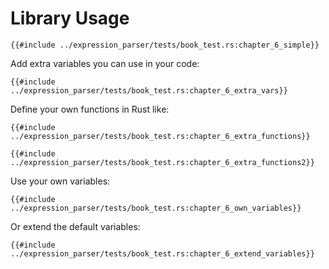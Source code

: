# Library Usage

```rust,ignore
{{#include ../expression_parser/tests/book_test.rs:chapter_6_simple}}
```

Add extra variables you can use in your code:

```rust,ignore
{{#include ../expression_parser/tests/book_test.rs:chapter_6_extra_vars}}
```

Define your own functions in Rust like:

```rust,ignore
{{#include ../expression_parser/tests/book_test.rs:chapter_6_extra_functions}}
```

```rust,ignore
{{#include ../expression_parser/tests/book_test.rs:chapter_6_extra_functions2}}
```

Use your own variables:

```rust,ignore
{{#include ../expression_parser/tests/book_test.rs:chapter_6_own_variables}}
```

Or extend the default variables:

```rust,ignore
{{#include ../expression_parser/tests/book_test.rs:chapter_6_extend_variables}}
```
